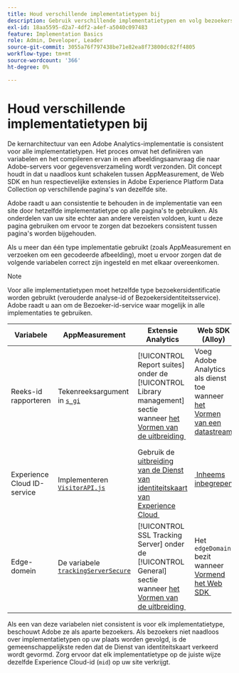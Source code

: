 ```yaml
---
title: Houd verschillende implementatietypen bij
description: Gebruik verschillende implementatietypen en volg bezoekers naadloos tussen hen.
exl-id: 18aa5595-d2a7-4df2-a4ef-a5040c097483
feature: Implementation Basics
role: Admin, Developer, Leader
source-git-commit: 3055a76f797438be71e82ea8f73800dc82ff4805
workflow-type: tm+mt
source-wordcount: '366'
ht-degree: 0%

---
```


# Houd verschillende implementatietypen bij

De kernarchitectuur van een Adobe Analytics-implementatie is consistent voor alle implementatietypen. Het proces omvat het definiëren van variabelen en het compileren ervan in een afbeeldingsaanvraag die naar Adobe-servers voor gegevensverzameling wordt verzonden. Dit concept houdt in dat u naadloos kunt schakelen tussen AppMeasurement, de Web SDK en hun respectievelijke extensies in Adobe Experience Platform Data Collection op verschillende pagina&#39;s van dezelfde site.

Adobe raadt u aan consistentie te behouden in de implementatie van een site door hetzelfde implementatietype op alle pagina&#39;s te gebruiken. Als onderdelen van uw site echter aan andere vereisten voldoen, kunt u deze pagina gebruiken om ervoor te zorgen dat bezoekers consistent tussen pagina&#39;s worden bijgehouden.

Als u meer dan één type implementatie gebruikt (zoals AppMeasurement en verzoeken om een gecodeerde afbeelding), moet u ervoor zorgen dat de volgende variabelen correct zijn ingesteld en met elkaar overeenkomen.

>[!NOTE]
>
>Voor alle implementatietypen moet hetzelfde type bezoekersidentificatie worden gebruikt (verouderde analyse-id of Bezoekersidentiteitsservice). Adobe raadt u aan om de Bezoeker-id-service waar mogelijk in alle implementaties te gebruiken.

| Variabele | AppMeasurement | Extensie Analytics | Web SDK (Alloy) | Web SDK-tagextensie | Hardcoded image request |
| --- | --- | --- | --- | --- | --- |
| Reeks-id rapporteren | Tekenreeksargument in [`s_gi`](../vars/functions/s-gi.md) | [!UICONTROL Report suites] onder de [!UICONTROL Library management] sectie wanneer [&#x200B; het Vormen van de uitbreiding &#x200B;](https://experienceleague.adobe.com/docs/experience-platform/tags/extensions/client/analytics/overview.html) | Voeg Adobe Analytics als dienst toe wanneer [&#x200B; het Vormen van een datastream &#x200B;](https://experienceleague.adobe.com/docs/experience-platform/edge/datastreams/configure.html) | Voeg Adobe Analytics als dienst toe wanneer [&#x200B; het Vormen van een datastream &#x200B;](https://experienceleague.adobe.com/docs/experience-platform/edge/datastreams/configure.html) | Deel van de URL `pathname` (na `/b/ss/`) |
| Experience Cloud ID-service | Implementeren [`VisitorAPI.js`](appmeasurement.md) | Gebruik de [&#x200B; uitbreiding van de Dienst van identiteitskaart van Experience Cloud &#x200B;](analytics-extension.md) | [&#x200B; Inheems inbegrepen &#x200B;](alloy.md) | [&#x200B; Inheems inbegrepen &#x200B;](web-sdk-extension.md) | Maak a [&#x200B; afzonderlijke vraag aan de Dienst van identiteitskaart &#x200B;](https://experienceleague.adobe.com/docs/id-service/using/implementation/direct-integration.html) om gewenste identiteitskaart te verkrijgen en `mid` in het vraagkoord te omvatten |
| Edge-domein | De variabele [`trackingServerSecure`](../vars/config-vars/trackingserversecure.md) | [!UICONTROL SSL Tracking Server] onder de [!UICONTROL General] sectie wanneer [&#x200B; het Vormen van de uitbreiding &#x200B;](https://experienceleague.adobe.com/docs/experience-platform/tags/extensions/client/analytics/overview.html) | Het `edgeDomain` bezit wanneer [&#x200B; Vormend het Web SDK &#x200B;](https://experienceleague.adobe.com/docs/experience-platform/edge/fundamentals/configuring-the-sdk.html) | Het [!UICONTROL Edge Domain] gebied wanneer [&#x200B; het Vormen van de uitbreiding &#x200B;](https://experienceleague.adobe.com/docs/experience-platform/edge/extension/web-sdk-extension-configuration.html) | De `hostname` van de URL van de afbeeldingsaanvraag |

Als een van deze variabelen niet consistent is voor elk implementatietype, beschouwt Adobe ze als aparte bezoekers. Als bezoekers niet naadloos over implementatietypen op uw plaats worden gevolgd, is de gemeenschappelijkste reden dat de Dienst van identiteitskaart verkeerd wordt gevormd. Zorg ervoor dat elk implementatietype op de juiste wijze dezelfde Experience Cloud-id (`mid`) op uw site verkrijgt.
